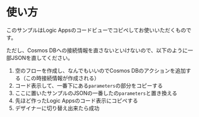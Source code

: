 # 使い方

このサンプルはLogic Appsのコードビューでコピペしてお使いいただくものです。

ただし、Cosmos DBへの接続情報を直さないといけないので、以下のように一部JSONを直してください。

1. 空のフローを作成し、なんでもいいのでCosmos DBのアクションを追加する（この時接続情報が作成される）
2. コード表示して、一番下にある`parameters`の部分をコピーする
3. ここに置いたサンプルのJSONの一番したの`parameters`と置き換える
4. 先ほど作ったLogic Appsのコード表示にコピペする
5. デザイナーに切り替え出来たら成功


